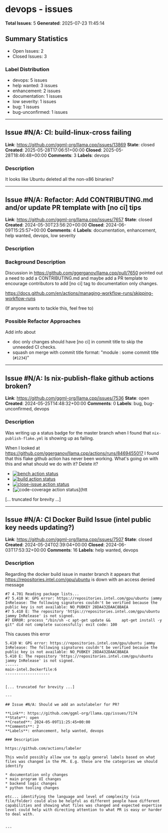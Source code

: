 # devops - issues

**Total Issues**: 5
**Generated**: 2025-07-23 11:45:14

## Summary Statistics

- Open Issues: 2
- Closed Issues: 3

### Label Distribution

- devops: 5 issues
- help wanted: 3 issues
- enhancement: 2 issues
- documentation: 1 issues
- low severity: 1 issues
- bug: 1 issues
- bug-unconfirmed: 1 issues

---

## Issue #N/A: CI: build-linux-cross failing

**Link**: https://github.com/ggml-org/llama.cpp/issues/13869
**State**: closed
**Created**: 2025-05-28T17:06:51+00:00
**Closed**: 2025-05-28T18:46:48+00:00
**Comments**: 3
**Labels**: devops

### Description

It looks like Ubuntu deleted all the non-x86 binaries?

---

## Issue #N/A: Refactor: Add CONTRIBUTING.md and/or update PR template with [no ci] tips

**Link**: https://github.com/ggml-org/llama.cpp/issues/7657
**State**: closed
**Created**: 2024-05-30T23:56:20+00:00
**Closed**: 2024-06-09T15:25:57+00:00
**Comments**: 4
**Labels**: documentation, enhancement, help wanted, devops, low severity

### Description

### Background Description

Discussion in https://github.com/ggerganov/llama.cpp/pull/7650 pointed out a need to add a CONTRIBUTING.md and maybe add a PR template to encourage contributors to add [no ci] tag to documentation only changes.

https://docs.github.com/en/actions/managing-workflow-runs/skipping-workflow-runs

(If anyone wants to tackle this, feel free to)

### Possible Refactor Approaches

Add info about

- doc only changes should have [no ci] in commit title to skip the unneeded CI checks.
- squash on merge with commit title format: "module : some commit title (`#1234`)"

---

## Issue #N/A: Is nix-publish-flake github actions broken?

**Link**: https://github.com/ggml-org/llama.cpp/issues/7536
**State**: open
**Created**: 2024-05-25T14:48:32+00:00
**Comments**: 0
**Labels**: bug, bug-unconfirmed, devops

### Description

Was writing up a status badge for the master branch when I found that `nix-publish-flake.yml` is showing up as failing.

When I looked at https://github.com/ggerganov/llama.cpp/actions/runs/8469455017 I found that this flake github action has never been working. What's going on with this and what should we do with it? Delete it?

- [![bench action status](https://github.com/ggerganov/llama.cpp/actions/workflows/bench.yml/badge.svg)](https://github.com/ggerganov/llama.cpp/actions/workflows/bench.yml)
- [![build action status](https://github.com/ggerganov/llama.cpp/actions/workflows/build.yml/badge.svg)](https://github.com/ggerganov/llama.cpp/actions/workflows/build.yml)
- [![close-issue action status](https://github.com/ggerganov/llama.cpp/actions/workflows/close-issue.yml/badge.svg)](https://github.com/ggerganov/llama.cpp/actions/workflows/close-issue.yml)
- [![code-coverage action status](https://github.com/ggerganov/llama.cpp/actions/workflows/code-coverage.yml/badge.svg)](htt

[... truncated for brevity ...]

---

## Issue #N/A: CI Docker Build Issue (intel public key needs updating?)

**Link**: https://github.com/ggml-org/llama.cpp/issues/7507
**State**: closed
**Created**: 2024-05-24T02:39:04+00:00
**Closed**: 2024-06-03T17:53:32+00:00
**Comments**: 16
**Labels**: help wanted, devops

### Description

Regarding the docker build issue in master branch it appears that https://repositories.intel.com/gpu/ubuntu is down with an access denied message

```
#7 4.701 Reading package lists...
#7 5.410 W: GPG error: https://repositories.intel.com/gpu/ubuntu jammy InRelease: The following signatures couldn't be verified because the public key is not available: NO_PUBKEY 28DA432DAAC8BAEA
#7 5.410 E: The repository 'https://repositories.intel.com/gpu/ubuntu jammy InRelease' is not signed.
#7 ERROR: process "/bin/sh -c apt-get update &&     apt-get install -y git" did not complete successfully: exit code: 100
```

This causes this error

```
5.410 W: GPG error: https://repositories.intel.com/gpu/ubuntu jammy InRelease: The following signatures couldn't be verified because the public key is not available: NO_PUBKEY 28DA432DAAC8BAEA
5.410 E: The repository 'https://repositories.intel.com/gpu/ubuntu jammy InRelease' is not signed.
------
main-intel.Dockerfile:6
--------------------
 

[... truncated for brevity ...]

---

## Issue #N/A: Should we add an autolabeler for PR?

**Link**: https://github.com/ggml-org/llama.cpp/issues/7174
**State**: open
**Created**: 2024-05-09T11:25:45+00:00
**Comments**: 2
**Labels**: enhancement, help wanted, devops

### Description

https://github.com/actions/labeler

This would possibly allow use to apply general labels based on what files was changed in the PR. E.g. these are the categories we should identify

* documentation only changes
* main program UI changes
* backend logic changes
* python tooling changes

etc... identifying the language and level of complexity (via file/folder) could also be helpful as different people have different capabilities and showing what files was changed and expected expertise level could help with directing attention to what PR is easy or harder to deal with.


---

